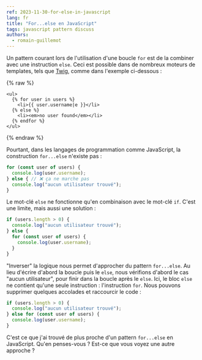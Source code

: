 ```yaml
---
ref: 2023-11-30-for-else-in-javascript
lang: fr
title: "For...else en JavaScript"
tags: javascript pattern discuss
authors:
  - romain-guillemot
---
```


Un pattern courant lors de l'utilisation d'une boucle `for` est de la combiner avec une instruction `else`. Ceci est possible dans de nombreux moteurs de templates, tels que [Twig](https://twig.symfony.com/doc/3.x/tags/for.html#the-else-clause), comme dans l'exemple ci-dessous :

{% raw %}

```twig
<ul>
  {% for user in users %}
    <li>{{ user.username|e }}</li>
  {% else %}
    <li><em>no user found</em></li>
  {% endfor %}
</ul>
```

{% endraw %}

Pourtant, dans les langages de programmation comme JavaScript, la construction `for...else` n'existe pas :

```js
for (const user of users) {
  console.log(user.username);
} else { // ❌ ça ne marche pas
  console.log("aucun utilisateur trouvé");
}
```

Le mot-clé `else` ne fonctionne qu'en combinaison avec le mot-clé `if`. C'est une limite, mais aussi une solution :

```js
if (users.length > 0) {
  console.log("aucun utilisateur trouvé");
} else {
  for (const user of users) {
    console.log(user.username);
  }
}
```

"Inverser" la logique nous permet d'approcher du pattern `for...else`. Au lieu d'écrire d'abord la boucle puis le `else`, nous vérifions d'abord le cas "aucun utilisateur", pour finir dans la boucle après le `else`. Ici, le bloc `else` ne contient qu'une seule instruction : l'instruction `for`. Nous pouvons supprimer quelques accolades et raccourcir le code :

```js
if (users.length > 0) {
  console.log("aucun utilisateur trouvé");
} else for (const user of users) {
  console.log(user.username);
}
```

C'est ce que j'ai trouvé de plus proche d'un pattern `for...else` en JavaScript. Qu'en penses-vous ? Est-ce que vous voyez une autre approche ?
